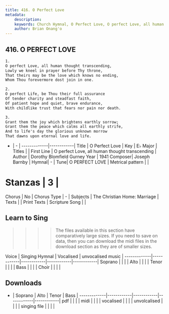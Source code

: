 ```yaml
---
title: 416. O Perfect Love
metadata:
    description: 
    keywords: Church Hymnal, O Perfect Love, O perfect Love, all human thought transcending, 
    author: Brian Onang'o
---
```



## 416. O PERFECT LOVE

```txt
1.
O perfect Love, all human thought transcending, 
Lowly we kneel in prayer before Thy throne, 
That theirs may be the love which knows no ending, 
Whom Thou forevermore dost join in one. 

2.
O perfect Life, be Thou their full assurance 
Of tender charity and steadfast faith, 
Of patient hope and quiet, brave endurance, 
With childlike trust that fears nor pain nor death. 

3.
Grant them the joy which brightens earthly sorrow; 
Grant them the peace which calms all earthly strife, 
And to life's day the glorious unknown morrow 
That dawns upon eternal love and life.
```

- |   -  |
-------------|------------|
Title | O Perfect Love |
Key | E♭ Major |
Titles |  |
First Line | O perfect Love, all human thought transcending |
Author | Dorothy Blomfield Gurney
Year | 1941
Composer| Joseph Barnby |
Hymnal|  - |
Tune| O PERFECT LOVE |
Metrical pattern | |
# Stanzas | 3 |
Chorus | No |
Chorus Type | - |
Subjects | The Christian Home: Marriage |
Texts |  |
Print Texts | 
Scripture Song |  |
  
## Learn to Sing

>>>> The files available in this section have comparatively large sizes. If you need to save on data, then you can download the midi files in the download section as they are of smaller sizes.

Voice |  Singing Hymnal | Vocalised | unvocalised music |
-------------|------------|------------|------------|------------|
Soprano | | | |
Alto | | | |
Tenor | | | |
Bass | | | |
Choir | | | |

## Downloads

- |  Soprano | Alto | Tenor | Bass |
-------------|------------|------------|------------|------------|
pdf | | | |
midi | | | |
vocalised | | | |
unvolcalised | | | |
singing file | | | |
  